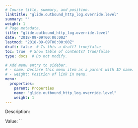 ```yaml
---
# Course title, summary, and position.
linktitle: "glide.outbound_http_log.override.level"
summary: ""
weight: 1
# Page metadata.
title: "glide.outbound_http_log.override.level"
date: "2018-09-09T00:00:00Z"
lastmod: "2018-09-09T00:00:00Z"
draft: false  # Is this a draft? true/false
toc: true  # Show table of contents? true/false
type: docs  # Do not modify.

# Add menu entry to sidebar.
# - name: Declare this menu item as a parent with ID name.
# - weight: Position of link in menu.
menu:
  properties:
    parent: Properties
    name: "glide.outbound_http_log.override.level"
    weight: 1
---
```


Description: 


Value: ``